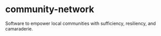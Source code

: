 # community-network
Software to empower local communities with sufficiency, resiliency, and camaraderie.
